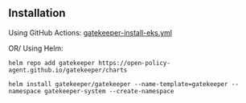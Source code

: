 ## Installation ##

Using GitHub Actions:  [gatekeeper-install-eks.yml](../../../../.github/workflows/gatekeeper-install-eks.yml)

OR/ Using Helm: 
```
helm repo add gatekeeper https://open-policy-agent.github.io/gatekeeper/charts
```
```
helm install gatekeeper/gatekeeper --name-template=gatekeeper --namespace gatekeeper-system --create-namespace
```